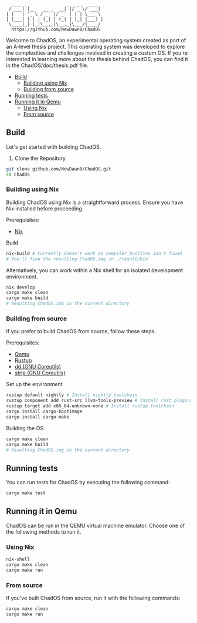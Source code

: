 ```
  ____ _               _  ___  ____
 / ___| |__   __ _  __| |/ _ \/ ___|
| |   | '_ \ / _` |/ _` | | | \___ \
| |___| | | | (_| | (_| | |_| |___) |
 \____|_| |_|\__,_|\__,_|\___/|____/
  https://github.com/NewDawn0/ChadOS
```

Welcome to ChadOS, an experimental operating system created as part of an
A-level thesis project. This operating system was developed to explore the
complexities and challenges involved in creating a custom OS. If you're
interested in learning more about the thesis behind ChadOS, you can find it in
the ChadOS/doc/thesis.pdf file.

<!-- vim-markdown-toc GFM -->

* [Build](#build)
    * [Building using Nix](#building-using-nix)
    * [Building from source](#building-from-source)
* [Running tests](#running-tests)
* [Running it in Qemu](#running-it-in-qemu)
    * [Using Nix](#using-nix)
    * [From source](#from-source)

<!-- vim-markdown-toc -->

## Build

Let's get started with building ChadOS.

1. Clone the Repository

```bash
git clone github.com/NewDawn0/ChadOS.git
cd ChadOS
```

### Building using Nix

Building ChadOS using Nix is a straightforward process. Ensure you have Nix
installed before proceeding.

Prerequisites:

- [Nix](https://nixos.org/download)

Build

```bash
nix-build # Currently doesn't work as compiler_builtins isn't found
# You'll find the resulting ChadOS.img in ./result/bin
```

Alternatively, you can work within a Nix shell for an isolated development
environment.

```bash
nix develop
cargo make clean
cargo make build
# Resulting ChadOS.img in the current directory
```

### Building from source

If you prefer to build ChadOS from source, follow these steps.

Prerequisites:

- [Qemu](https://www.qemu.org)
- [Rustup](https://rustup.rs)
- [dd (GNU Coreutils)](https://www.gnu.org/software/coreutils/)
- [strip (GNU Coreutils)](https://www.gnu.org/software/coreutils/)

Set up the environment

```bash
rustup default nightly # Install nightly toolchain
rustup component add rust-src llvm-tools-preview # Install rust plugins
rustup target add x86_64-unknown-none # Install rustup toolchain
cargo install cargo-bootimage
cargo install cargo-make
```

Building the OS

```bash
cargo make clean
cargo make build
# Resulting ChadOS.img in the current directory
```

## Running tests

You can run tests for ChadOS by executing the following command:

```bash
cargo make test
```

## Running it in Qemu

ChadOS can be run in the QEMU virtual machine emulator. Choose one of the
following methods to run it.

### Using Nix

```bash
nix-shell
cargo make clean
cargo make run
```

### From source

If you've built ChadOS from source, run it with the following commands:

```bash
cargo make clean
cargo make run
```
